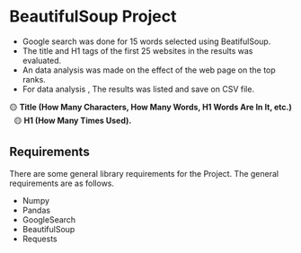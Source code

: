 # BeautifulSoup Project

* Google search was done for 15 words selected using BeatifulSoup.
* The title and H1 tags of the first 25 websites in the results was evaluated.
* An data analysis was made on the effect of the web page on the top ranks. 
* For data analysis , The results was listed and save on CSV file.

:yellow_circle: **Title (How Many Characters, How Many Words, H1 Words Are In It, etc.)** &nbsp;
:yellow_circle: **H1 (How Many Times Used).** 

## Requirements

There are some general library requirements for the Project. The general requirements are as follows.

*	Numpy
*	Pandas
*	GoogleSearch
*	BeautifulSoup
*	Requests

